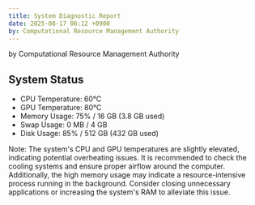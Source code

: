 ```yaml
---
title: System Diagnostic Report
date: 2025-08-17 06:12 +0900
by: Computational Resource Management Authority
---
```

by Computational Resource Management Authority

## System Status

- CPU Temperature: 60°C
- GPU Temperature: 80°C
- Memory Usage: 75% / 16 GB (3.8 GB used)
- Swap Usage: 0 MB / 4 GB
- Disk Usage: 85% / 512 GB (432 GB used)

Note: The system's CPU and GPU temperatures are slightly elevated, indicating potential overheating issues. It is recommended to check the cooling systems and ensure proper airflow around the computer. Additionally, the high memory usage may indicate a resource-intensive process running in the background. Consider closing unnecessary applications or increasing the system's RAM to alleviate this issue.
